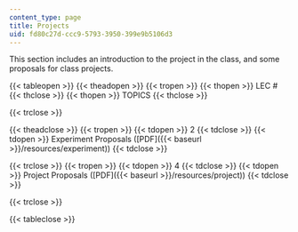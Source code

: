 ```yaml
---
content_type: page
title: Projects
uid: fd80c27d-ccc9-5793-3950-399e9b5106d3
---
```


This section includes an introduction to the project in the class, and some proposals for class projects.

{{< tableopen >}}
{{< theadopen >}}
{{< tropen >}}
{{< thopen >}}
LEC #
{{< thclose >}}
{{< thopen >}}
TOPICS
{{< thclose >}}

{{< trclose >}}

{{< theadclose >}}
{{< tropen >}}
{{< tdopen >}}
2
{{< tdclose >}}
{{< tdopen >}}
Experiment Proposals ([PDF]({{< baseurl >}}/resources/experiment))
{{< tdclose >}}

{{< trclose >}}
{{< tropen >}}
{{< tdopen >}}
4
{{< tdclose >}}
{{< tdopen >}}
Project Proposals ([PDF]({{< baseurl >}}/resources/project))
{{< tdclose >}}

{{< trclose >}}

{{< tableclose >}}